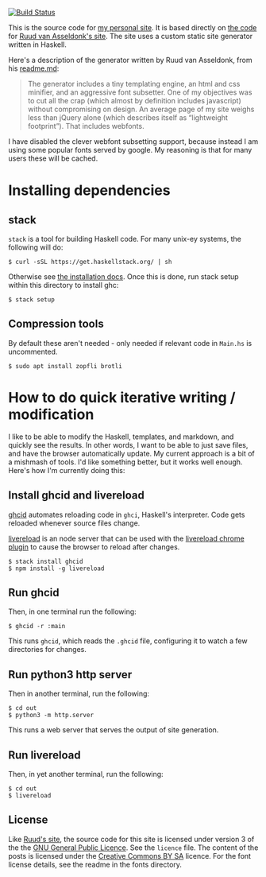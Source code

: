 [![Build Status][ci-img]][ci]

This is the source code for [my personal site](mgsloan). It is based directly on
[the code](ruudva-repo) for [Ruud van Asseldonk's site](ruudva). The site uses a
custom static site generator written in Haskell.

Here's a description of the generator written by Ruud van Asseldonk, from his
[readme.md]:

> The generator includes a tiny templating engine, an html and css minifier, and
> an aggressive font subsetter. One of my objectives was to cut all the crap
> (which almost by definition includes javascript) without compromising on
> design. An average page of my site weighs less than jQuery alone (which
> describes itself as “lightweight footprint”). That includes webfonts.

I have disabled the clever webfont subsetting support, because instead I am
using some popular fonts served by google. My reasoning is that for many users
these will be cached.

[mgsloan]:     https://mgsloan.com
[ruudva]:      https://ruudvanasseldonk.com
[ruudva-repo]: https://github.com/ruuda/blog
[readme.md]:   https://github.com/ruuda/blog/blob/master/readme.md
[ci-img]:      https://travis-ci.org/mgsloan/mgsloan-site.svg
[ci]:          https://travis-ci.org/mgsloan/mgsloan-site

# Installing dependencies

## stack

`stack` is a tool for building Haskell code. For many unix-ey systems, the
following will do:

```
$ curl -sSL https://get.haskellstack.org/ | sh
```

Otherwise see [the installation docs](stack-install). Once this is done, run
stack setup within this directory to install ghc:

```
$ stack setup
```

[stack-install]: https://docs.haskellstack.org/en/stable/README/#how-to-install

## Compression tools

By default these aren't needed - only needed if relevant code in `Main.hs` is
uncommented.

```
$ sudo apt install zopfli brotli
```

# How to do quick iterative writing / modification

I like to be able to modify the Haskell, templates, and markdown, and quickly
see the results. In other words, I want to be able to just save files, and have
the browser automatically update. My current approach is a bit of a mishmash of
tools. I'd like something better, but it works well enough. Here's how I'm
currently doing this:

## Install ghcid and livereload

[ghcid] automates reloading code in `ghci`, Haskell's interpreter. Code gets
reloaded whenever source files change.

[livereload] is an node server that can be used with the [livereload chrome
plugin] to cause the browser to reload after changes.

```
$ stack install ghcid
$ npm install -g livereload
```

## Run ghcid

Then, in one terminal run the following:

```
$ ghcid -r :main
```

This runs `ghcid`, which reads the `.ghcid` file, configuring it to
watch a few directories for changes.

## Run python3 http server

Then in another terminal, run the following:

```
$ cd out
$ python3 -m http.server
```

This runs a web server that serves the output of site generation.

## Run livereload

Then, in yet another terminal, run the following:

```
$ cd out
$ livereload
```

[ghcid]: https://github.com/ndmitchell/ghcid
[livereload]: https://www.npmjs.com/package/livereload
[livereload chrome plugin]: https://chrome.google.com/webstore/detail/livereload/jnihajbhpnppcggbcgedagnkighmdlei

License
-------

Like [Ruud's site](ruudva), the source code for this site is licensed under
version 3 of the the [GNU General Public Licence][gplv3]. See the `licence`
file. The content of the posts is licensed under the [Creative Commons BY
SA][cc] licence. For the font license details, see the readme in the fonts
directory.

[gplv3]: https://gnu.org/licenses/gpl.html
[cc]:    https://creativecommons.org/licenses/by-sa/4.0/
